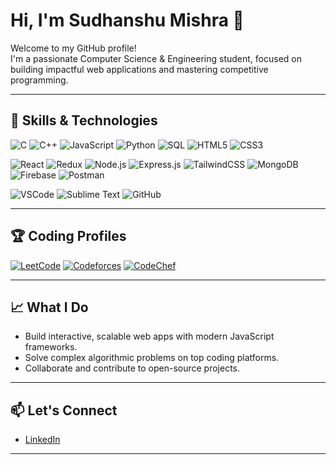 # Hi, I'm Sudhanshu Mishra 👋

Welcome to my GitHub profile!  
I'm a passionate Computer Science & Engineering student, focused on building impactful web applications and mastering competitive programming.

---

## 🚀 Skills & Technologies

<!-- Programming Languages -->
![C](https://img.shields.io/badge/C-00599C?style=flat&logo=c&logoColor=white)
![C++](https://img.shields.io/badge/C++-00599C?style=flat&logo=c%2B%2B&logoColor=white)
![JavaScript](https://img.shields.io/badge/JavaScript-F7DF1E?style=flat&logo=javascript&logoColor=black)
![Python](https://img.shields.io/badge/Python-3776AB?style=flat&logo=python&logoColor=white)
![SQL](https://img.shields.io/badge/SQL-4479A1?style=flat&logo=postgresql&logoColor=white)
![HTML5](https://img.shields.io/badge/HTML5-E34F26?style=flat&logo=html5&logoColor=white)
![CSS3](https://img.shields.io/badge/CSS3-1572B6?style=flat&logo=css3&logoColor=white)

<!-- Frameworks & Libraries -->
![React](https://img.shields.io/badge/React-20232A?style=flat&logo=react&logoColor=61DAFB)
![Redux](https://img.shields.io/badge/Redux-593D88?style=flat&logo=redux&logoColor=white)
![Node.js](https://img.shields.io/badge/Node.js-43853D?style=flat&logo=node.js&logoColor=white)
![Express.js](https://img.shields.io/badge/Express.js-000000?style=flat&logo=express&logoColor=white)
![TailwindCSS](https://img.shields.io/badge/TailwindCSS-06B6D4?style=flat&logo=tailwindcss&logoColor=white)
![MongoDB](https://img.shields.io/badge/MongoDB-4EA94B?style=flat&logo=mongodb&logoColor=white)
![Firebase](https://img.shields.io/badge/Firebase-FFCA28?style=flat&logo=firebase&logoColor=black)
![Postman](https://img.shields.io/badge/Postman-FF6C37?style=flat&logo=postman&logoColor=white)

<!-- Tools -->
![VSCode](https://img.shields.io/badge/VS%20Code-007ACC?style=flat&logo=visual-studio-code&logoColor=white)
![Sublime Text](https://img.shields.io/badge/Sublime%20Text-FF9800?style=flat&logo=sublime-text&logoColor=white)
![GitHub](https://img.shields.io/badge/GitHub-181717?style=flat&logo=github&logoColor=white)

---

## 🏆 Coding Profiles

[![LeetCode](https://img.shields.io/badge/LeetCode-Knight%20(1923)-FFA116?style=flat&logo=leetcode&logoColor=white)](https://leetcode.com/u/Sudhanshu_m_21/)
[![Codeforces](https://img.shields.io/badge/Codeforces-Pupil%20(1389)-orange?style=flat&logo=codeforces&logoColor=white)](https://codeforces.com/profile/sudhanshu_21)
[![CodeChef](https://img.shields.io/badge/CodeChef-3★%20(1704)-brown?style=flat&logo=codechef&logoColor=white)](https://www.codechef.com/users/sudhanshu_m_21)

---

## 📈 What I Do

- Build interactive, scalable web apps with modern JavaScript frameworks.
- Solve complex algorithmic problems on top coding platforms.
- Collaborate and contribute to open-source projects.

---

## 📫 Let's Connect

- [LinkedIn](https://www.linkedin.com/in/sudhanshu-mishra-a1204623b/)

---
